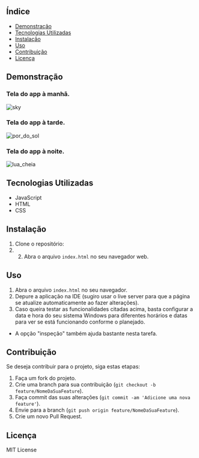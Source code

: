 ## Índice
- [Demonstração](#demonstração)
- [Tecnologias Utilizadas](#tecnologias-utilizadas)
- [Instalação](#instalação)
- [Uso](#uso)
- [Contribuição](#contribuição)
- [Licença](#licença)

## Demonstração
### Tela do app à manhã.
![sky](https://github.com/Kaiosergio21/relogio_web/assets/137112682/28e6c6da-0cfd-433f-a9da-2f85e71d3306)

### Tela do app à tarde.
![por_do_sol](https://github.com/Kaiosergio21/relogio_web/assets/137112682/a75742c6-c924-42a9-af06-aa0929cdf985)

### Tela do app à noite.
![lua_cheia](https://github.com/Kaiosergio21/relogio_web/assets/137112682/af9637eb-d4a1-41dc-a308-56e6dbeeeac1)

## Tecnologias Utilizadas
- JavaScript
- HTML
- CSS

## Instalação
1. Clone o repositório:
2. 2. Abra o arquivo `index.html` no seu navegador web.

## Uso
1. Abra o arquivo `index.html` no seu navegador.
2. Depure a aplicação na IDE (sugiro usar o live server para que a página se atualize automaticamente ao fazer alterações).
3. Caso queira testar as funcionalidades citadas acima, basta configurar a data e hora do seu sistema Windows para diferentes horários e datas para ver se está funcionando conforme o planejado.
- A opção "inspeção" também ajuda bastante nesta tarefa.

## Contribuição
Se deseja contribuir para o projeto, siga estas etapas:
1. Faça um fork do projeto.
2. Crie uma branch para sua contribuição (`git checkout -b feature/NomeDaSuaFeature`).
3. Faça commit das suas alterações (`git commit -am 'Adicione uma nova feature'`).
4. Envie para a branch (`git push origin feature/NomeDaSuaFeature`).
5. Crie um novo Pull Request.

## Licença
MIT License


